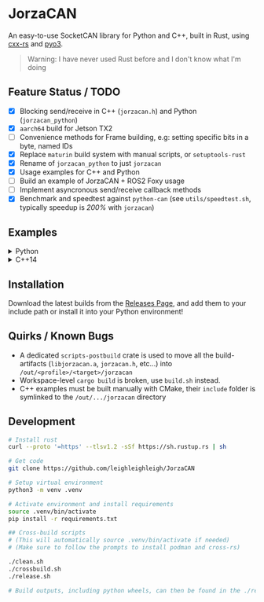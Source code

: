 # JorzaCAN
An easy-to-use SocketCAN library for Python and C++, built in Rust, using [cxx-rs](https://cxx.rs/) and [pyo3](https://pyo3.rs/).

> Warning: I have never used Rust before and I don't know what I'm doing

## Feature Status / TODO
 - [x] Blocking send/receive in C++ (`jorzacan.h`) and Python (`jorzacan_python`)
 - [x] `aarch64` build for Jetson TX2
 - [ ] Convenience methods for Frame building, e.g: setting specific bits in a byte, named IDs
 - [x] Replace `maturin` build system with manual scripts, or `setuptools-rust`
 - [x] Rename of `jorzacan_python` to just `jorzacan`
 - [x] Usage examples for C++ and Python
 - [ ] Build an example of JorzaCAN + ROS2 Foxy usage
 - [ ] Implement asyncronous send/receive callback methods
 - [x] Benchmark and speedtest against `python-can` (see `utils/speedtest.sh`, typically speedup is *200%* with `jorzacan`)

## Examples
<details><summary>Python</summary>
<p>

Receive a CAN frame and print it to console

```python
#!/usr/bin/env python
import jorzacan

# This will raise an exception if vcan0 does not exist
bus = jorzacan.Bus("vcan0")

# This will block until a frame is available
f = bus.receive()

print(str(f))
```

</p>
</details>

<details><summary>C++14</summary>
<p>

```cpp
#include <stdint.h>
#include <stdio.h>
#include <vector>
#include "jorzacan.h"

using namespace org::jorzacan;

// main function which opens a JorzaBus, creates a JorzaFrame, and sends it!
int main(int argc, char **argv) {
    // Open the CAN bus, will raise an error if vcan0 is not available
    Bus *bus = org::jorzacan::open_bus("vcan0").into_raw();

    // Build a frame
    Frame frame;
    // Both standard and extended IDs are supported!
    frame.id = 0x42;
    // Push bytes into frame from MSB to LSB
    // DLC is automatically calculated
    frame.data.push_back(0x01);
    frame.data.push_back(0x02);
    frame.data.push_back(0x03);
    frame.data.push_back(0x04);

    // Send it!
    bus->send(frame);

    return 0;
}
```

</p>
</details>

## Installation
Download the latest builds from the [Releases Page](https://github.com/leighleighleigh/JorzaCAN/releases), and add them to your include path or install it into your Python environment!

## Quirks / Known Bugs
 - A dedicated `scripts-postbuild` crate is used to move all the build-artifacts (`libjorzacan.a`, `jorzacan.h`, etc...) into `/out/<profile>/<target>/jorzacan`
 - Workspace-level `cargo build` is broken, use `build.sh` instead.
 - C++ examples must be built manually with CMake, their `include` folder is symlinked to the `/out/.../jorzacan` directory

## Development
```bash
# Install rust
curl --proto '=https' --tlsv1.2 -sSf https://sh.rustup.rs | sh

# Get code
git clone https://github.com/leighleighleigh/JorzaCAN

# Setup virtual environment
python3 -m venv .venv

# Activate environment and install requirements 
source .venv/bin/activate
pip install -r requirements.txt

## Cross-build scripts
# (This will automatically source .venv/bin/activate if needed)
# (Make sure to follow the prompts to install podman and cross-rs)

./clean.sh
./crossbuild.sh
./release.sh

# Build outputs, including python wheels, can then be found in the ./release folder!

```
